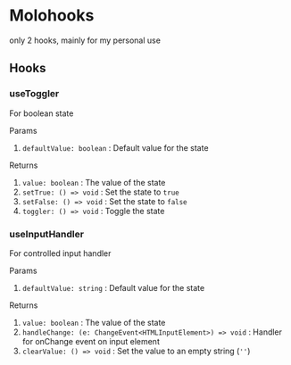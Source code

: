 # Molohooks

only 2 hooks, mainly for my personal use

## Hooks

### useToggler

For boolean state

Params

1. `defaultValue: boolean` : Default value for the state

Returns

1. `value: boolean` : The value of the state
1. `setTrue: () => void` : Set the state to `true`
1. `setFalse: () => void` : Set the state to `false`
1. `toggler: () => void` : Toggle the state

### useInputHandler

For controlled input handler

Params

1. `defaultValue: string` : Default value for the state

Returns

1. `value: boolean` : The value of the state
1. `handleChange: (e: ChangeEvent<HTMLInputElement>) => void` : Handler for onChange event on input element
1. `clearValue: () => void` : Set the value to an empty string (`''`)
